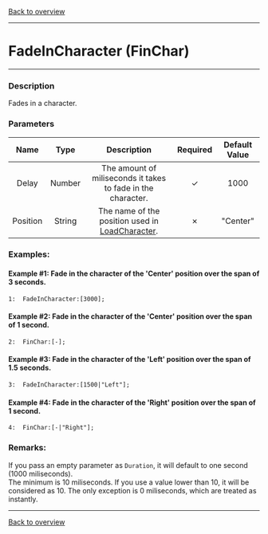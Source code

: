 [Back to overview](index.md)

---
# FadeInCharacter (FinChar)
---
### Description
Fades in a character.

### Parameters

|Name|Type|Description|Required|Default Value|
|:---:|:---:|:---:|:---:|:---:|
|Delay|Number|The amount of miliseconds it takes to fade in the character.|✓|1000|
|Position|String|The name of the position used in [LoadCharacter](LoadCharacter.md).|✗|"Center"|

### Examples:
#### Example #1: Fade in the character of the 'Center' position over the span of 3 seconds.
```
1:  FadeInCharacter:[3000];
```

#### Example #2: Fade in the character of the 'Center' position over the span of 1 second.
```
2:  FinChar:[-];
```

#### Example #3: Fade in the character of the 'Left' position over the span of 1.5 seconds.
```
3:  FadeInCharacter:[1500|"Left"];
```

#### Example #4: Fade in the character of the 'Right' position over the span of 1 second.
```
4:  FinChar:[-|"Right"];
```

### Remarks:
If you pass an empty parameter as `Duration`, it will default to one second (1000 miliseconds).  
The minimum is 10 miliseconds. If you use a value lower than 10, it will be considered as 10. The only exception is 0 miliseconds, which are treated as instantly.

---
[Back to overview](index.md)
